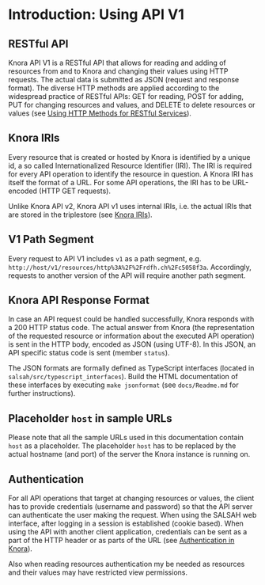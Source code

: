 <!---
Copyright © 2015-2021 the contributors (see Contributors.md).

This file is part of DSP — DaSCH Service Platform.

DSP is free software: you can redistribute it and/or modify
it under the terms of the GNU Affero General Public License as published
by the Free Software Foundation, either version 3 of the License, or
(at your option) any later version.

DSP is distributed in the hope that it will be useful,
but WITHOUT ANY WARRANTY; without even the implied warranty of
MERCHANTABILITY or FITNESS FOR A PARTICULAR PURPOSE.  See the
GNU Affero General Public License for more details.

You should have received a copy of the GNU Affero General Public
License along with DSP.  If not, see <http://www.gnu.org/licenses/>.
-->

# Introduction: Using API V1

## RESTful API

Knora API V1 is a RESTful API that allows for reading and adding of
resources from and to Knora and changing their values using HTTP
requests. The actual data is submitted as JSON (request and response
format). The diverse HTTP methods are applied according to the
widespread practice of RESTful APIs: GET for reading, POST for adding,
PUT for changing resources and values, and DELETE to delete resources or
values (see
[Using HTTP Methods for RESTful Services](http://www.restapitutorial.com/lessons/httpmethods.html)).

## Knora IRIs

Every resource that is created or hosted by Knora is identified by a
unique id, a so called Internationalized Resource Identifier (IRI). The
IRI is required for every API operation to identify the resource in
question. A Knora IRI has itself the format of a URL. For some API
operations, the IRI has to be URL-encoded (HTTP GET requests).

Unlike Knora API v2, Knora API v1 uses internal IRIs, i.e. the actual IRIs
that are stored in the triplestore (see [Knora IRIs](../api-v2/knora-iris.md)).

## V1 Path Segment

Every request to API V1 includes `v1` as a path segment, e.g.
`http://host/v1/resources/http%3A%2F%2Frdfh.ch%2Fc5058f3a`.
Accordingly, requests to another version of the API will require another
path segment.

## Knora API Response Format

In case an API request could be handled successfully, Knora responds
with a 200 HTTP status code. The actual answer from Knora (the
representation of the requested resource or information about the
executed API operation) is sent in the HTTP body, encoded as JSON (using
UTF-8). In this JSON, an API specific status code is sent (member
`status`).

The JSON formats are formally defined as TypeScript interfaces (located
in `salsah/src/typescript_interfaces`). Build the HTML documentation of
these interfaces by executing `make jsonformat` (see `docs/Readme.md`
for further instructions).

## Placeholder `host` in sample URLs

Please note that all the sample URLs used in this documentation contain
`host` as a placeholder. The placeholder `host` has to be replaced by
the actual hostname (and port) of the server the Knora instance is
running on.

## Authentication

For all API operations that target at changing resources or values, the
client has to provide credentials (username and password) so that the
API server can authenticate the user making the request. When using the
SALSAH web interface, after logging in a session is established (cookie
based). When using the API with another client application, credentials
can be sent as a part of the HTTP header or as parts of the URL (see
[Authentication in Knora](../../05-internals/design/principles/authentication.md)).

Also when reading resources authentication my be needed as resources and
their values may have restricted view permissions.
